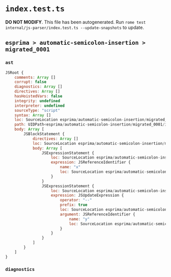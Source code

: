 # `index.test.ts`

**DO NOT MODIFY**. This file has been autogenerated. Run `rome test internal/js-parser/index.test.ts --update-snapshots` to update.

## `esprima > automatic-semicolon-insertion > migrated_0001`

### `ast`

```javascript
JSRoot {
	comments: Array []
	corrupt: false
	diagnostics: Array []
	directives: Array []
	hasHoistedVars: false
	integrity: undefined
	interpreter: undefined
	sourceType: "script"
	syntax: Array []
	loc: SourceLocation esprima/automatic-semicolon-insertion/migrated_0001/input.js 1:0-3:0
	path: UIDPath<esprima/automatic-semicolon-insertion/migrated_0001/input.js>
	body: Array [
		JSBlockStatement {
			directives: Array []
			loc: SourceLocation esprima/automatic-semicolon-insertion/migrated_0001/input.js 1:0-2:5
			body: Array [
				JSExpressionStatement {
					loc: SourceLocation esprima/automatic-semicolon-insertion/migrated_0001/input.js 1:2-1:3
					expression: JSReferenceIdentifier {
						name: "x"
						loc: SourceLocation esprima/automatic-semicolon-insertion/migrated_0001/input.js 1:2-1:3 (x)
					}
				}
				JSExpressionStatement {
					loc: SourceLocation esprima/automatic-semicolon-insertion/migrated_0001/input.js 2:0-2:3
					expression: JSUpdateExpression {
						operator: "--"
						prefix: true
						loc: SourceLocation esprima/automatic-semicolon-insertion/migrated_0001/input.js 2:0-2:3
						argument: JSReferenceIdentifier {
							name: "y"
							loc: SourceLocation esprima/automatic-semicolon-insertion/migrated_0001/input.js 2:2-2:3 (y)
						}
					}
				}
			]
		}
	]
}
```

### `diagnostics`

```

```
